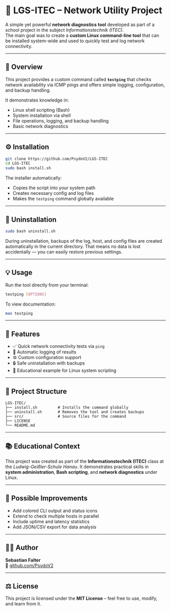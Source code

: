 
# 🧠 LGS-ITEC – Network Utility Project

A simple yet powerful **network diagnostics tool** developed as part of a school project in the subject *Informationstechnik (ITEC)*.  
The main goal was to create a **custom Linux command-line tool** that can be installed system-wide and used to quickly test and log network connectivity.

---

## 🚀 Overview

This project provides a custom command called **`testping`** that checks network availability via ICMP pings and offers simple logging, configuration, and backup handling.

It demonstrates knowledge in:
- Linux shell scripting (Bash)
- System installation via shell
- File operations, logging, and backup handling
- Basic network diagnostics

---

## ⚙️ Installation

```bash
git clone https://github.com/PsydoV2/LGS-ITEC
cd LGS-ITEC
sudo bash install.sh
````

The installer automatically:

* Copies the script into your system path
* Creates necessary config and log files
* Makes the `testping` command globally available

---

## 🧹 Uninstallation

```bash
sudo bash uninstall.sh
```

During uninstallation, backups of the log, host, and config files are created automatically in the current directory.
That means no data is lost accidentally — you can easily restore previous settings.

---

## 💡 Usage

Run the tool directly from your terminal:

```bash
testping [OPTIONS]
```

To view documentation:

```bash
man testping
```

---

## 🧩 Features

* ✅ Quick network connectivity tests via `ping`
* 📝 Automatic logging of results
* ⚙️ Custom configuration support
* 🔒 Safe uninstallation with backups
* 🧠 Educational example for Linux system scripting

---

## 📁 Project Structure

```
LGS-ITEC/
├── install.sh         # Installs the command globally
├── uninstall.sh       # Removes the tool and creates backups
├── src/               # Source files for the command
├── LICENSE
└── README.md
```

---

## 📚 Educational Context

This project was created as part of the **Informationstechnik (ITEC)** class at the *Ludwig-Geißler-Schule Hanau*.
It demonstrates practical skills in **system administration**, **Bash scripting**, and **network diagnostics** under Linux.

---

## 🔮 Possible Improvements

* Add colored CLI output and status icons
* Extend to check multiple hosts in parallel
* Include uptime and latency statistics
* Add JSON/CSV export for data analysis

---

## 🧑‍💻 Author

**Sebastian Falter** <br>
🔗 [github.com/PsydoV2](https://github.com/PsydoV2)

---

## ⚖️ License

This project is licensed under the **MIT License** – feel free to use, modify, and learn from it.


